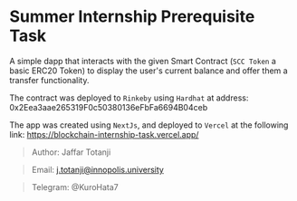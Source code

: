 # Summer Internship Prerequisite Task
A simple dapp that interacts with the given Smart Contract (`SCC Token` a basic ERC20 Token) to display the user's current balance and offer them a transfer functionality.

The contract was deployed to `Rinkeby` using `Hardhat` at address:
0x2Eea3aae265319F0c50380136eFbFa6694B04ceb

The app was created using `NextJs`, and deployed to `Vercel` at the following link:
https://blockchain-internship-task.vercel.app/




>Author: Jaffar Totanji

>Email: j.totanji@innopolis.university

>Telegram: @KuroHata7
